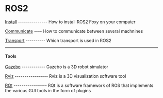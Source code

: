 # ROS2

[Install](https://github.com/kingTM83/ROS2/blob/main/INSTALL.md) 
   --------------- How to install ROS2 Foxy on your computer
 
 [Communicate](https://github.com/kingTM83/ROS2/blob/main/COMMUNICATE.md)
 ---- How to communicate between several machnines

 [Transport](https://github.com/kingTM83/ROS2/blob/main/TRANSPORT.md)
 ---------- Which transport is used in ROS2
 
 --------------------------------------
 
 #### Tools
 [Gazebo](https://github.com/kingTM83/ROS2/blob/main/GAZEBO.md)
 ------------ Gazebo is a 3D robot simulator
 
 [Rviz](https://github.com/kingTM83/ROS2/blob/main/RVIZ.md)
 ----------------- Rviz is a 3D visualization software tool
 
 [RQt](https://github.com/kingTM83/ROS2/blob/main/RQT.md)
 ----------------- RQt is a software framework of ROS that implements the various GUI tools in the form of plugins
